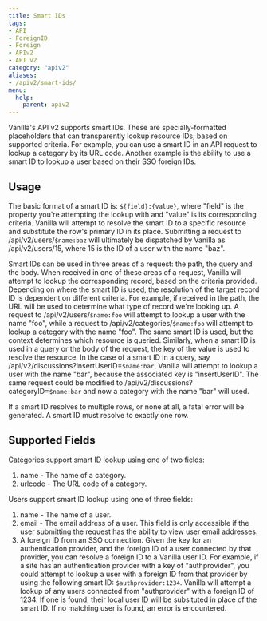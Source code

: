 ```yaml
---
title: Smart IDs
tags:
- API
- ForeignID
- Foreign
- APIv2
- API v2
category: "apiv2"
aliases:
- /apiv2/smart-ids/
menu:
  help:
    parent: apiv2
---
```


Vanilla's API v2 supports smart IDs. These are specially-formatted placeholders that can transparently lookup resource IDs, based on supported criteria. For example, you can use a smart ID in an API request to lookup a category by its URL code. Another example is the ability to use a smart ID to lookup a user based on their SSO foreign IDs.

## Usage

The basic format of a smart ID is: `${field}:{value}`, where "field" is the property you're attempting the lookup with and "value" is its corresponding criteria. Vanilla will attempt to resolve the smart ID to a specific resource and substitute the row's primary ID in its place. Submitting a request to /api/v2/users/`$name:baz` will ultimately be dispatched by Vanilla as /api/v2/users/15, where 15 is the ID of a user with the name "baz".

Smart IDs can be used in three areas of a request: the path, the query and the body. When received in one of these areas of a request, Vanilla will attempt to lookup the corresponding record, based on the criteria provided. Depending on where the smart ID is used, the resolution of the target record ID is dependent on different criteria. For example, if received in the path, the URL will be used to determine what type of record we're looking up. A request to /api/v2/users/`$name:foo` will attempt to lookup a user with the name "foo", while a request to /api/v2/categories/`$name:foo` will attempt to lookup a category with the name "foo". The same smart ID is used, but the context determines which resource is queried. Similarly, when a smart ID is used in a query or the body of the request, the key of the value is used to resolve the resource. In the case of a smart ID in a query, say /api/v2/discussions?insertUserID=`$name:bar`, Vanilla will attempt to lookup a user with the name "bar", because the associated key is "insertUserID". The same request could be modified to /api/v2/discussions?categoryID=`$name:bar` and now a category with the name "bar" will used.

If a smart ID resolves to multiple rows, or none at all, a fatal error will be generated. A smart ID must resolve to exactly one row.

## Supported Fields

Categories support smart ID lookup using one of two fields:

1. name - The name of a category.
1. urlcode - The URL code of a category.

Users support smart ID lookup using one of three fields:

1. name - The name of a user.
1. email - The email address of a user. This field is only accessible if the user submitting the request has the ability to view user email addresses.
1. A foreign ID from an SSO connection. Given the key for an authentication provider, and the foreign ID of a user connected by that provider, you can resolve a foreign ID to a Vanilla user ID. For example, if a site has an authentication provider with a key of "authprovider", you could attempt to lookup a user with a foreign ID from that provider by using the following smart ID: `$authprovider:1234`. Vanilla will attempt a lookup of any users connected from "authprovider" with a foreign ID of 1234. If one is found, their local user ID will be subsituted in place of the smart ID. If no matching user is found, an error is encountered.
